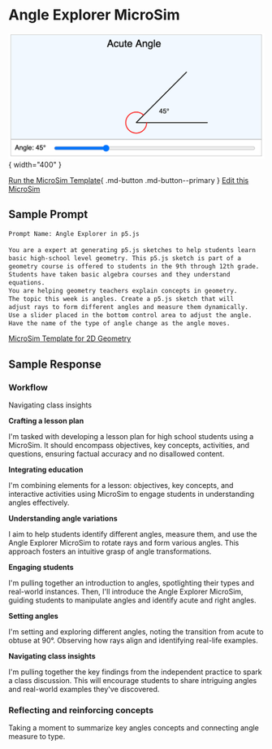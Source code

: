 # Angle Explorer MicroSim

![Image Name](./angle-explorer.png){ width="400" }

[Run the MicroSim Template](./angle-explorer.html){ .md-button .md-button--primary }
[Edit this MicroSim](https://editor.p5js.org/dmccreary/sketches/dJq4nTXE4)

## Sample Prompt

```linenums="0"
Prompt Name: Angle Explorer in p5.js 

You are a expert at generating p5.js sketches to help students learn 
basic high-school level geometry. This p5.js sketch is part of a 
geometry course is offered to students in the 9th through 12th grade. 
Students have taken basic algebra courses and they understand equations. 
You are helping geometry teachers explain concepts in geometry. 
The topic this week is angles. Create a p5.js sketch that will
adjust rays to form different angles and measure them dynamically.
Use a slider placed in the bottom control area to adjust the angle.
Have the name of the type of angle change as the angle moves.
```

[MicroSim Template for 2D Geometry](../templates/microsim-2d-geometry.js)

## Sample Response

### Workflow

Navigating class insights

**Crafting a lesson plan**

I'm tasked with developing a lesson plan for high school students using a MicroSim. It should encompass objectives, key concepts, activities, and questions, ensuring factual accuracy and no disallowed content.

**Integrating education**

I'm combining elements for a lesson: objectives, key concepts, and interactive activities using MicroSim to engage students in understanding angles effectively.

**Understanding angle variations**

I aim to help students identify different angles, measure them, and use the Angle Explorer MicroSim to rotate rays and form various angles. This approach fosters an intuitive grasp of angle transformations.

**Engaging students**

I'm pulling together an introduction to angles, spotlighting their types and real-world instances. Then, I'll introduce the Angle Explorer MicroSim, guiding students to manipulate angles and identify acute and right angles.

**Setting angles**

I'm setting and exploring different angles, noting the transition from acute to obtuse at 90°. Observing how rays align and identifying real-life examples.

**Navigating class insights**

I'm pulling together the key findings from the independent practice to spark a class discussion. This will encourage students to share intriguing angles and real-world examples they've discovered.

### Reflecting and reinforcing concepts

Taking a moment to summarize key angles concepts and connecting angle measure to type.

